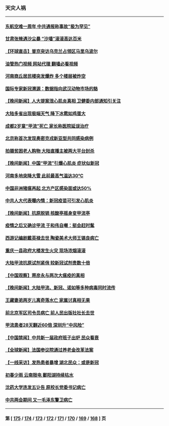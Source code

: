 ### 天灾人祸
---
#### [东航空难一周年 中共通报称事故“极为罕见”](../../pages/ncid280/n13954668.md?03211645) 
#### [甘肃张掖遇沙尘暴 “沙墙”滚滚高达百米](../../pages/ncid280/n13954469.md?03211645) 
#### [【环球直击】普京突访乌克兰占领区马里乌波尔](../../pages/ncid280/n13953443.md?03211645) 
#### [油管热门视频 网站代理 翻墙必看视频](http://138.2.39.72:81/youtube.html?epic-marker?03211645)
#### [河南商丘居民楼突发爆炸 多个楼层被炸空](../../pages/ncid280/n13953434.md?03211645) 
#### [国际专家新冠溯源：数据指向武汉动物市场的貉](../../pages/ncid280/n13953388.md?03211645) 
#### [【晚间新闻】人大提案泄心肌炎真相 卫健委内部通知引关注](../../pages/ncid280/n13952941.md?03211645) 
#### [大陆多省出现极端天气 降下冰雹如鸡蛋大](../../pages/ncid280/n13952964.md?03211645) 
#### [成都2岁童“甲流”死亡 家长称医院延误治疗](../../pages/ncid280/n13953012.md?03211645) 
#### [北京称首次发现奥密克戎新亚型共同感染病例](../../pages/ncid280/n13952861.md?03211645) 
#### [拍摄贫困老人购物 大陆直播主被两大平台封杀](../../pages/ncid280/n13952368.md?03211645) 
#### [【晚间新闻】中国“甲流”引爆心肌炎 症状似新冠](../../pages/ncid280/n13952290.md?03211645) 
#### [河南多地突降大雪  此前最高气温达30℃](../../pages/ncid280/n13951507.md?03211645) 
#### [中国非洲猪瘟再起 北方产区感染面或达50%](../../pages/ncid280/n13951496.md?03211645) 
#### [中共人大代表曝内情：新冠疫苗可引发心肌炎](../../pages/ncid280/n13951109.md?03211645) 
#### [【晚间新闻】抗原脱销 核酸亭摇身变甲流亭](../../pages/ncid280/n13950209.md?03211645) 
#### [疫情之后又确诊甲流 于和伟自嘲：挺会赶时髦](../../pages/ncid280/n13950227.md?03211645) 
#### [西游记编剧戴英禄去世 陶瓷美术大师王锡良病亡](../../pages/ncid280/n13950153.md?03211645) 
#### [重庆一县政府大楼发生火灾 现场浓烟滚滚](../../pages/ncid280/n13950087.md?03211645) 
#### [大陆甲流抗原试剂紧俏 较新冠试剂贵数十倍](../../pages/ncid280/n13950039.md?03211645) 
#### [【中国观察】蒋彦永与两次大瘟疫的真相](../../pages/ncid280/n13949930.md?03211645) 
#### [【晚间新闻】大陆甲流、新冠、诺如等多种病毒同时流传](../../pages/ncid280/n13949969.md?03211645) 
#### [王藏妻弟两岁儿离奇落水亡 家属讨真相无果](../../pages/ncid280/n13949891.md?03211645) 
#### [前北京军区司令员病亡 前人民出版社社长去世](../../pages/ncid280/n13949315.md?03211645) 
#### [甲流患者28天翻近60倍 深圳升“中风险”](../../pages/ncid280/n13949377.md?03211645) 
#### [【中国禁闻】中共新一届政府班子出炉 民众看衰](../../pages/ncid280/n13949307.md?03211645) 
#### [【全球新闻】法国参议院通过养老金改革法案](../../pages/ncid280/n13949309.md?03211645) 
#### [【一线采访】发热患者暴增 湖北民众：或是新冠](../../pages/ncid280/n13948733.md?03211645) 
#### [初春少雨 云南限电 鄱阳湖持续枯水](../../pages/ncid280/n13948145.md?03211645) 
#### [沈药大学连发五讣告 原校长党委书记病亡](../../pages/ncid280/n13948096.md?03211645) 
#### [中共两会期间 又一毛泽东警卫病亡](../../pages/ncid280/n13947915.md?03211645) 

---
#### 第 [ [175](./175.md?03211645) / [174](./174.md?03211645) / [173](./173.md?03211645) / [172](./172.md?03211645) / [171](./171.md?03211645) / [170](./170.md?03211645) / [169](./169.md?03211645) / [168](./168.md?03211645) ] 页

